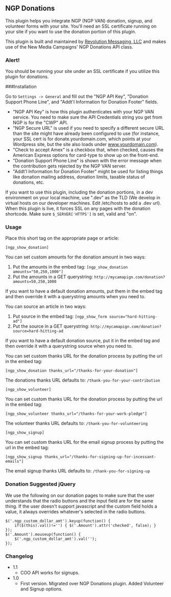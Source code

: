 ## NGP Donations

This plugin helps you integrate NGP (NGP VAN) donation, signup, and volunteer forms with your site. You'll need an SSL certificate running on your site if you want to use the donation portion of this plugin.

This plugin is built and maintained by [Revolution Messaging, LLC](http://revolutionmessaging.com) and makes use of the New Media Campaigns' NGP Donations API class.

### Alert!

You should be running your site under an SSL certificate if you utilize this plugin for donations.


###Installation

Go to `Settings -> General` and fill out the "NGP API Key", "Donation Support Phone Line", and "Addt'l Information for Donation Footer" fields.

* "NGP API Key" is how this plugin authenticates with your NGP VAN service. You need to make sure the API Credentials string you get from NGP is for the "CWP" API.
* "NGP Secure URL" is used if you need to specify a different secure URL than the site might have already been configured to use (for instance, your SSL cert is for donate.yourdomain.com, which points at your Wordpress site, but the site also loads under www.yourdomain.com).
* "Check to accept Amex" is a checkbox that, when checked, causes the American Express options for card-type to show up on the front-end.
* "Donation Support Phone Line" is shown with the error message when the contribution gets rejected by the NGP VAN server.
* "Addt'l Information for Donation Footer" might be used for listing things like donation mailing address, donation limits, taxable status of donations, etc.

If you want to use this plugin, including the donation portions, in a dev environment on your local machine, use ".dev" as the TLD (We develop in virtual hosts on our developer machines. Edit /etc/hosts to add a .dev url). When this plugin is live, it forces SSL on any pages with the donation shortcode. Make sure `$_SERVER['HTTPS']` is set, valid and "on".

### Usage

Place this short tag on the appropriate page or article:

`[ngp_show_donation]`

You can set custom amounts for the donation amount in two ways:

1. Put the amounts in the embed tag: `[ngp_show_donation amounts="50,250,1000"]`
2. Put the amounts in a GET querystring: `http://mycamapign.com/donation?amounts=50,250,1000`

If you want to have a default donation amounts, put them in the embed tag and then override it with a querystring amounts when you need to.

You can source an article in two ways:

1. Put source in the embed tag: `[ngp_show_form source="hard-hitting-ad"]`
2. Put the source in a GET querystring: `http://mycamapign.com/donation?source=hard-hitting-ad`

If you want to have a default donation source, put it in the embed tag and then override it with a querystring source when you need to.

You can set custom thanks URL for the donation process by putting the url in the embed tag:

`[ngp_show_donation thanks_url="/thanks-for-your-donation"]`

The donations thanks URL defaults to: `/thank-you-for-your-contribution`

`[ngp_show_volunteer]`

You can set custom thanks URL for the donation process by putting the url in the embed tag:

`[ngp_show_volunteer thanks_url="/thanks-for-your-work-pledge"]`

The volunteer thanks URL defaults to: `/thank-you-for-volunteering`

`[ngp_show_signup]`

You can set custom thanks URL for the email signup process by putting the url in the embed tag:

`[ngp_show_signup thanks_url="/thanks-for-signing-up-for-incessant-emails"]`

The email signup thanks URL defaults to: `/thank-you-for-signing-up`

### Donation Suggested jQuery

We use the following on our donation pages to make sure that the user understands that the radio buttons and the input field are for the same thing. If the user doesn't support javascript and the custom field holds a value, it always overrides whatever's selected in the radio buttons.

	$('.ngp_custom_dollar_amt').keyup(function() {
		if($(this).val()!='') { $('.Amount').attr('checked', false); }
	});
	$('.Amount').mouseup(function() {
		$('.ngp_custom_dollar_amt').val('');
	});

### Changelog

* 1.1
	* COO API works for signups.
* 1.0
	* First version. Migrated over NGP Donations plugin. Added Volunteer and Signup options.
